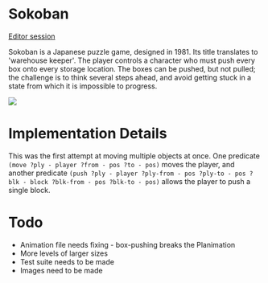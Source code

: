 # Sokoban

[Editor session](http://editor.planning.domains/#read_session=11mWvquXJw)

Sokoban is a Japanese puzzle game, designed in 1981. Its title translates to 'warehouse keeper'. The player controls a character who must push every box onto every storage location. The boxes can be pushed, but not pulled; the challenge is to think several steps ahead, and avoid getting stuck in a state from which it is impossible to progress.

![](https://upload.wikimedia.org/wikipedia/commons/4/4b/Sokoban_ani.gif)

# Implementation Details

This was the first attempt at moving multiple objects at once. One predicate `(move ?ply - player ?from - pos ?to - pos)` moves the player, and another predicate `(push ?ply - player ?ply-from - pos ?ply-to - pos ?blk - block ?blk-from - pos ?blk-to - pos)` allows the player to push a single block.

# Todo

- Animation file needs fixing - box-pushing breaks the Planimation
- More levels of larger sizes
- Test suite needs to be made
- Images need to be made
